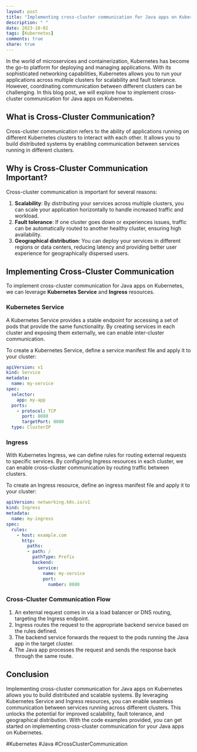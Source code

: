 ```yaml
---
layout: post
title: "Implementing cross-cluster communication for Java apps on Kubernetes"
description: " "
date: 2023-10-02
tags: [Kubernetes]
comments: true
share: true
---
```


In the world of microservices and containerization, Kubernetes has become the go-to platform for deploying and managing applications. With its sophisticated networking capabilities, Kubernetes allows you to run your applications across multiple clusters for scalability and fault tolerance. However, coordinating communication between different clusters can be challenging. In this blog post, we will explore how to implement cross-cluster communication for Java apps on Kubernetes.

## What is Cross-Cluster Communication?

Cross-cluster communication refers to the ability of applications running on different Kubernetes clusters to interact with each other. It allows you to build distributed systems by enabling communication between services running in different clusters.

## Why is Cross-Cluster Communication Important?

Cross-cluster communication is important for several reasons:

1. **Scalability**: By distributing your services across multiple clusters, you can scale your application horizontally to handle increased traffic and workload.
2. **Fault tolerance**: If one cluster goes down or experiences issues, traffic can be automatically routed to another healthy cluster, ensuring high availability.
3. **Geographical distribution**: You can deploy your services in different regions or data centers, reducing latency and providing better user experience for geographically dispersed users.

## Implementing Cross-Cluster Communication

To implement cross-cluster communication for Java apps on Kubernetes, we can leverage **Kubernetes Service** and **Ingress** resources.

### Kubernetes Service

A Kubernetes Service provides a stable endpoint for accessing a set of pods that provide the same functionality. By creating services in each cluster and exposing them externally, we can enable inter-cluster communication.

To create a Kubernetes Service, define a service manifest file and apply it to your cluster:

```yaml
apiVersion: v1
kind: Service
metadata:
  name: my-service
spec:
  selector:
    app: my-app
  ports:
    - protocol: TCP
      port: 8080
      targetPort: 8080
  type: ClusterIP
```
### Ingress

With Kubernetes Ingress, we can define rules for routing external requests to specific services. By configuring Ingress resources in each cluster, we can enable cross-cluster communication by routing traffic between clusters.

To create an Ingress resource, define an ingress manifest file and apply it to your cluster:

```yaml
apiVersion: networking.k8s.io/v1
kind: Ingress
metadata:
  name: my-ingress
spec:
  rules:
    - host: example.com
      http:
        paths:
        - path: /
          pathType: Prefix
          backend:
            service:
              name: my-service
              port:
                number: 8080
```

### Cross-Cluster Communication Flow

1. An external request comes in via a load balancer or DNS routing, targeting the Ingress endpoint.
2. Ingress routes the request to the appropriate backend service based on the rules defined.
3. The backend service forwards the request to the pods running the Java app in the target cluster.
4. The Java app processes the request and sends the response back through the same route.

## Conclusion

Implementing cross-cluster communication for Java apps on Kubernetes allows you to build distributed and scalable systems. By leveraging Kubernetes Service and Ingress resources, you can enable seamless communication between services running across different clusters. This unlocks the potential for improved scalability, fault tolerance, and geographical distribution. With the code examples provided, you can get started on implementing cross-cluster communication for your Java apps on Kubernetes.

#Kubernetes #Java #CrossClusterCommunication